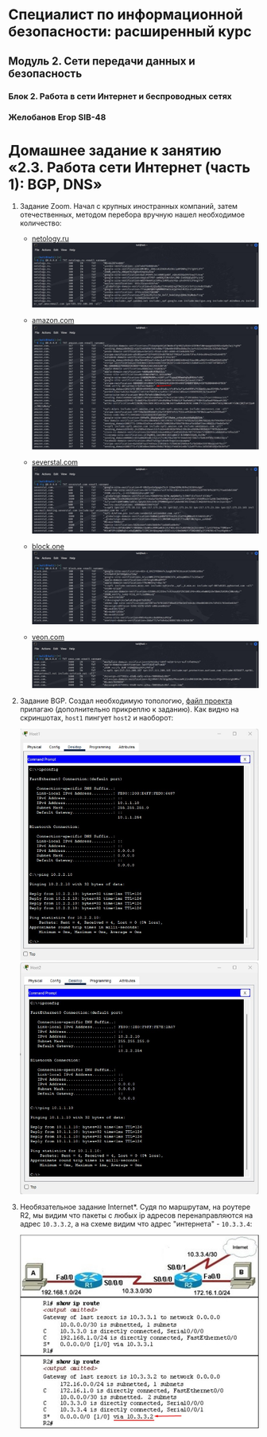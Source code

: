 # Специалист по информационной безопасности: расширенный курс
## Модуль 2. Сети передачи данных и безопасность
### Блок 2. Работа в сети Интернет и беспроводных сетях
### Желобанов Егор SIB-48

# Домашнее задание к занятию «2.3. Работа сети Интернет (часть 1): BGP, DNS»

1. Задание Zoom. Начал с крупных иностранных компаний, затем отечественных, методом перебора вручную нашел необходимое количество:

    * [netology.ru](https://netology.ru/)
    ![](asset/dig_netology.jpg)

    * [amazon.com](https://amazon.com)
    ![](asset/dig_amazon.jpg)

    * [severstal.com](https://severstal.com/rus/)
    ![](asset/dig_severstal.jpg)

    * [block.one](https://block.one)
    ![](asset/dig_block_one.jpg)

    * [veon.com](https://veon.com)
    ![](asset/dig_veon.jpg)

2. Задание BGP. Создал необходимую топологию, [файл проекта](asset/BGP.pkt) прилагаю (дополнительно прикреплю к заданию). Как видно на скриншотах, `host1` пингует `host2` и наоборот:

    ![](asset/host1.jpg)    ![](asset/host2.jpg)

3. Необязательное задание Internet*. Судя по маршрутам, на роутере R2, мы видим что пакеты с любых ip адресов перенаправляются на адрес `10.3.3.2`, а на схеме видим что адрес "интернета" - `10.3.3.4`:

    ![](asset/internet_task3.jpg)

